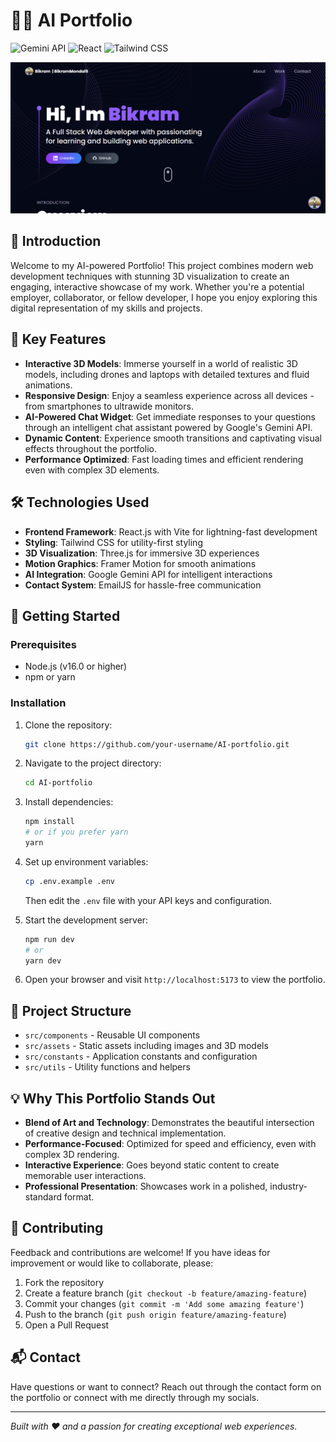# 🤖✨ AI Portfolio

![Gemini API](https://img.shields.io/badge/Gemini%20API-powered%20by%20Google%20AI-yellow?logo=google)
![React](https://img.shields.io/badge/React-18-blue?logo=react)
![Tailwind CSS](https://img.shields.io/badge/Tailwind%20CSS-Latest-38bdf8?logo=tailwind-css)

![Portfolio Screenshot](src/assets/screenshot.png)

## 👋 Introduction

Welcome to my AI-powered Portfolio! This project combines modern web development techniques with stunning 3D visualization to create an engaging, interactive showcase of my work. Whether you're a potential employer, collaborator, or fellow developer, I hope you enjoy exploring this digital representation of my skills and projects.

## 🌟 Key Features

- **Interactive 3D Models**: Immerse yourself in a world of realistic 3D models, including drones and laptops with detailed textures and fluid animations.
- **Responsive Design**: Enjoy a seamless experience across all devices - from smartphones to ultrawide monitors.
- **AI-Powered Chat Widget**: Get immediate responses to your questions through an intelligent chat assistant powered by Google's Gemini API.
- **Dynamic Content**: Experience smooth transitions and captivating visual effects throughout the portfolio.
- **Performance Optimized**: Fast loading times and efficient rendering even with complex 3D elements.

## 🛠️ Technologies Used

- **Frontend Framework**: React.js with Vite for lightning-fast development
- **Styling**: Tailwind CSS for utility-first styling
- **3D Visualization**: Three.js for immersive 3D experiences
- **Motion Graphics**: Framer Motion for smooth animations
- **AI Integration**: Google Gemini API for intelligent interactions
- **Contact System**: EmailJS for hassle-free communication

## 🚀 Getting Started

### Prerequisites

- Node.js (v16.0 or higher)
- npm or yarn

### Installation

1. Clone the repository:
   ```bash
   git clone https://github.com/your-username/AI-portfolio.git
   ```

2. Navigate to the project directory:
   ```bash
   cd AI-portfolio
   ```

3. Install dependencies:
   ```bash
   npm install
   # or if you prefer yarn
   yarn
   ```

4. Set up environment variables:
   ```bash
   cp .env.example .env
   ```
   Then edit the `.env` file with your API keys and configuration.

5. Start the development server:
   ```bash
   npm run dev
   # or
   yarn dev
   ```

6. Open your browser and visit `http://localhost:5173` to view the portfolio.

## 🎯 Project Structure

- `src/components` - Reusable UI components
- `src/assets` - Static assets including images and 3D models
- `src/constants` - Application constants and configuration
- `src/utils` - Utility functions and helpers

## 💡 Why This Portfolio Stands Out

- **Blend of Art and Technology**: Demonstrates the beautiful intersection of creative design and technical implementation.
- **Performance-Focused**: Optimized for speed and efficiency, even with complex 3D rendering.
- **Interactive Experience**: Goes beyond static content to create memorable user interactions.
- **Professional Presentation**: Showcases work in a polished, industry-standard format.

## 🤝 Contributing

Feedback and contributions are welcome! If you have ideas for improvement or would like to collaborate, please:

1. Fork the repository
2. Create a feature branch (`git checkout -b feature/amazing-feature`)
3. Commit your changes (`git commit -m 'Add some amazing feature'`)
4. Push to the branch (`git push origin feature/amazing-feature`)
5. Open a Pull Request

## 📬 Contact

Have questions or want to connect? Reach out through the contact form on the portfolio or connect with me directly through my socials.

---

*Built with ❤️ and a passion for creating exceptional web experiences.*
